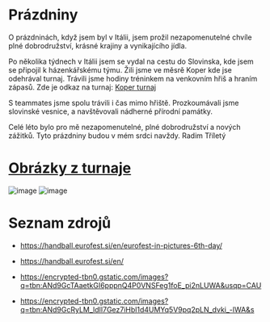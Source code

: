 # Prázdniny

O prázdninách, když jsem byl v Itálii, jsem prožil nezapomenutelné chvíle plné dobrodružství, krásné krajiny a vynikajícího jídla.

Po několika týdnech v Itálii jsem se vydal na cestu do Slovinska, kde jsem se připojil k házenkářskému týmu. Žili jsme ve měsrě Koper kde jse odehrával turnaj. Trávili jsme hodiny tréninkem na venkovním hřiš a hraním zápasů. Zde je odkaz na turnaj: [Koper turnaj](https://handball.eurofest.si/en/)

S teammates jsme spolu trávili i čas mimo hřiště. Prozkoumávali jsme slovinské vesnice,  a navštěvovali nádherné přírodní památky.

Celé léto bylo pro mě nezapomenutelné, plné dobrodružství a nových zážitků. Tyto prázdniny budou v mém srdci navždy.
Radim Tříletý

# [Obrázky z turnaje](https://handball.eurofest.si/en/)

![image](https://encrypted-tbn0.gstatic.com/images?q=tbn:ANd9GcTAaetkGI6pppnQ4P0VNSFeg1foE_pi2nLUWA&usqp=CAU)
![image](https://encrypted-tbn0.gstatic.com/images?q=tbn:ANd9GcRyLM_ldIl7Gez7iHbl1d4UMYq5V9pq2pLN_dvki_-lWA&s)

# Seznam zdrojů

- https://handball.eurofest.si/en/eurofest-in-pictures-6th-day/

- https://handball.eurofest.si/en/

- https://encrypted-tbn0.gstatic.com/images?q=tbn:ANd9GcTAaetkGI6pppnQ4P0VNSFeg1foE_pi2nLUWA&usqp=CAU

- https://encrypted-tbn0.gstatic.com/images?q=tbn:ANd9GcRyLM_ldIl7Gez7iHbl1d4UMYq5V9pq2pLN_dvki_-lWA&s
